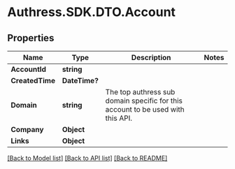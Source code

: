 # Authress.SDK.DTO.Account
## Properties

Name | Type | Description | Notes
------------ | ------------- | ------------- | -------------
**AccountId** | **string** |  |
**CreatedTime** | **DateTime?** |  |
**Domain** | **string** | The top authress sub domain specific for this account to be used with this API. |
**Company** | **Object** |  |
**Links** | **Object** |  |

[[Back to Model list]](../README.md#documentation-for-models) [[Back to API list]](../README.md#documentation-for-api-endpoints) [[Back to README]](../README.md)

